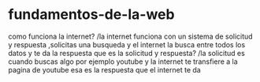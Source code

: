 # fundamentos-de-la-web
como funciona la internet?
/la internet funciona con un sistema de solicitud y respuesta ,solicitas una busqueda y el internet la busca entre todos los datos y te da la respuesta 
que es la solicitud y respuesta?
/la solicitud es cuando buscas algo por ejemplo youtube y la internet te transfiere a la pagina de youtube esa es la respuesta que el internet te da